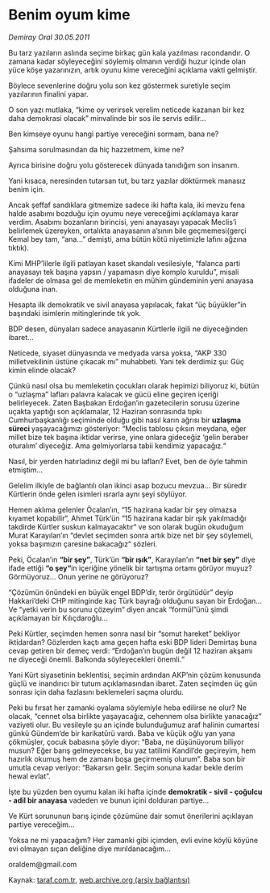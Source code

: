 # Benim oyum kime

*Demiray Oral 30.05.2011*

<div class="yazi"><p>Bu tarz yazıların aslında seçime birkaç gün kala yazılması racondandır. O zamana kadar söyleyeceğini söylemiş olmanın verdiği huzur içinde olan yüce köşe yazarınızın, artık oyunu kime vereceğini açıklama vakti gelmiştir.</p>
<p>Böylece sevenlerine doğru yolu son kez göstermek suretiyle seçim yazılarının finalini yapar.</p>
<p>O son yazı mutlaka, “kime oy verirsek verelim neticede kazanan bir kez daha demokrasi olacak” minvalinde bir sos ile servis edilir...</p>
<p>Ben kimseye oyunu hangi partiye vereceğini sormam, bana ne?</p>
<p>Şahsıma sorulmasından da hiç hazzetmem, kime ne?</p>
<p>Ayrıca birisine doğru yolu gösterecek dünyada tanıdığım son insanım.</p>
<p>Yani kısaca, neresinden tutarsan tut, bu tarz yazılar döktürmek manasız benim için.</p>
<p>Ancak şeffaf sandıklara gitmemize sadece iki hafta kala, iki mevzu fena halde asabımı bozduğu için oyumu neye vereceğimi açıklamaya karar verdim. Asabımı bozanların birincisi, yeni anayasayı yapacak Meclis’i belirlemek üzereyken, ortalıkta anayasanın a’sının bile geçmemesi(gerçi Kemal bey tam, “ana...” demişti, ama bütün kötü niyetimizle lafını ağzına tıktık).</p>
<p>Kimi MHP’lilerle ilgili patlayan kaset skandalı vesilesiyle, “falanca parti anayasayı tek başına yapsın / yapamasın diye komplo kuruldu”, misali ifadeler de olmasa gel de memleketin en mühim gündeminin yeni anayasa olduğuna inan.</p>
<p>Hesapta ilk demokratik ve sivil anayasa yapılacak, fakat “üç büyükler”in başındaki isimlerin mitinglerinde tık yok.</p>
<p>BDP desen, dünyaları sadece anayasanın Kürtlerle ilgili ne diyeceğinden ibaret...</p>
<p>Neticede, siyaset dünyasında ve medyada varsa yoksa, “AKP 330 milletvekilinin üstüne çıkacak mı” muhabbeti. Yani tek derdimiz şu: Güç kimin elinde olacak?</p>
<p>Çünkü nasıl olsa bu memleketin çocukları olarak hepimizi biliyoruz ki, bütün o “uzlaşma” lafları palavra kalacak ve gücü eline geçiren içeriği belirleyecek. Zaten Başbakan Erdoğan’ın gazetecilerin sorusu üzerine uçakta yaptığı son açıklamalar, 12 Haziran sonrasında tıpkı Cumhurbaşkanlığı seçiminde olduğu gibi nasıl karın ağrısı bir <strong>uzlaşma süreci </strong>yaşayacağımızı gösteriyor: “Meclis tablosu çıksın meydana, eğer millet bize tek başına iktidar verirse, yine onlara gideceğiz ‘gelin beraber oturalım’ diyeceğiz. Ama gelmiyorlarsa tabii kendimiz yapacağız.“</p>
<p>Nasıl, bir yerden hatırladınız değil mi bu lafları? Evet, ben de öyle tahmin etmiştim...</p>
<p>Gelelim ilkiyle de bağlantılı olan ikinci asap bozucu mevzua... Bir süredir Kürtlerin önde gelen isimleri ısrarla aynı şeyi söylüyor.</p>
<p>Hemen aklıma gelenler Öcalan’ın, “15 hazirana kadar bir şey olmazsa kıyamet kopabilir“, Ahmet Türk’ün “15 hazirana kadar bir ışık yakılmadığı takdirde Kürtler suskun kalmayacaktır“ ve son olarak bugün okuduğum Murat Karayılan’ın “devlet seçimden sonra artık bize net bir şey söylemeli, yoksa başımızın çaresine bakacağız“ sözleri.</p>
<p>Peki, Öcalan’ın <strong>“bir şey”</strong>, Türk’ün <strong>“bir ışık”</strong>, Karayılan’ın <strong>“net bir şey”</strong> diye ifade ettiği <strong>“o şey“</strong>in içeriğine yönelik bir tartışma ortamı görüyor muyuz? Görmüyoruz... Onun yerine ne görüyoruz?</p>
<p>“Çözümün önündeki en büyük engel BDP’dir, terör örgütüdür” deyip Hakkari’deki CHP mitinginde kaç Türk bayrağı olduğunu sayan bir Erdoğan... Ve “yetki verin bu sorunu çözeyim“ diyen ancak “formül”ünü şimdi açıklamayan bir Kılıçdaroğlu...</p>
<p>Peki Kürtler, seçimden hemen sonra nasıl bir “somut hareket” bekliyor iktidardan? Gözlerden kaçtı ama geçen hafta eski BDP lideri Demirtaş buna cevap getiren bir demeç verdi: “Erdoğan’ın bugün değil 12 haziran akşamı ne diyeceği önemli. Balkonda söyleyecekleri önemli.“</p>
<p>Yani Kürt siyasetinin beklentisi, seçimin ardından AKP’nin çözüm konusunda güçlü ve inandırıcı bir tutum açıklamasından ibaret. Zaten seçimden üç gün sonrası için daha fazlasını beklemeleri saçma olurdu.</p>
<p>Peki bu fırsat her zamanki oyalama söylemiyle heba edilirse ne olur? Ne olacak, “cennet olsa birlikte yaşayacağız, cehennem olsa birlikte yanacağız” vaziyeti olur. Bu vesileyle şu an içinde bulunduğumuz araf halinin cumartesi günkü Gündem‘de bir karikatürü vardı. Baba ve küçük oğlu yan yana çökmüşler, çocuk babasına şöyle diyor: “Baba, ne düşünüyorum biliyor musun? Eğer barış gelmeyecekse, bu yaz tatilimi Kandil’de geçireyim, hem hazırlık okumuş hem de zamanı boşa geçirmemiş olurum”. Baba son bir umutla cevap veriyor: “Bakarsın gelir. Seçim sonuna kadar bekle derim hewal evlat”.</p>
<p>İşte bu yüzden ben oyumu kalan iki hafta içinde <strong>demokratik - sivil - çoğulcu - adil bir anayasa</strong> vadeden ve bunun içini dolduran partiye...</p>
<p>Ve Kürt sorununun barış içinde çözümüne dair somut önerilerini açıklayan partiye vereceğim...</p>
<p>Yoksa ne mi yapacağım? Her zamanki gibi içimden, evli evine köylü köyüne evi olmayan sıçan deliğine diye mırıldanacağım...</p>
<p>oraldem@gmail.com</p>
</div>

Kaynak: [taraf.com.tr](http://www.taraf.com.tr/demiray-oral/makale-benim-oyum-kime.htm), [web.archive.org (arşiv bağlantısı)](http://web.archive.org/web/20131102205347/http://www.taraf.com.tr/demiray-oral/makale-benim-oyum-kime.htm)
